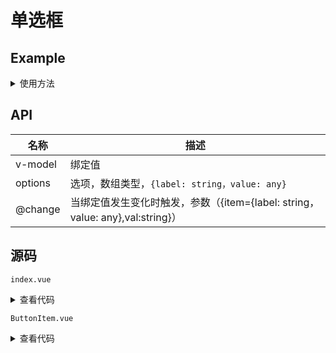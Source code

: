 # 单选框

## Example

<Wrap>
  <NRadioButton />
</Wrap>

<details>
  <summary>使用方法</summary>

  ```vue
  <template>
  <div class="wrap">
    <RadioButtonGroup
      v-model="formState.major"
      :options="[
        {
          label: '上海',
          value: 'zs'
        },
        {
          label: '北京',
          value: 'bj'
        },
        {
          label: '深圳',
          value: 'dl'
        }
      ]"
    />
  </div>
</template>

<script lang="ts" setup>
import { reactive } from 'vue'

const formState = reactive({
  major: 'zs'
})
</script>

<style lang="less" scoped></style>

  ```

</details>

## API

| 名称    | 描述                                                         |
| ------- | ------------------------------------------------------------ |
| v-model | 绑定值                                                       |
| options | 选项，数组类型，`{label: string，value: any}`                |
| @change | 当绑定值发生变化时触发，参数（{item={label: string，value: any},val:string}） |

## 源码

`index.vue`
<details>
  <summary>查看代码</summary>

  ```vue
  <template>
  <div>
    <ButtonItem
      v-for="(item, index) in options"
      :key="item.value + index"
      v-bind="$attrs"
      :info="item"
      @change="onChange"
      :actived="selectedValue === item.value"
      class="mx-4px"
    >
      {{ item.label }}
    </ButtonItem>
  </div>
</template>

<script lang="ts" setup>
import { ref } from 'vue'
import ButtonItem from './ButtonItem.vue'

type optionsType = {
  label: string
  value: any
}

interface Props {
  options: optionsType[]
  modelValue: any
}

const props = withDefaults(defineProps<Props>(), {
  options: () => [],
  modelValue: ''
})

const emits = defineEmits(['update:modelValue', 'change'])

const selected = ref<optionsType>({
  label: '',
  value: ''
})
const selectedValue = ref(props.modelValue)

function onChange(val: optionsType) {
  selected.value = val
  selectedValue.value = val.value
  emits('update:modelValue', val.value)
  emits('change', val, val.value)
}
</script>

<style lang="less" scoped>
.mx-4px {
  margin: 0 4px;
}
</style>

  ```

</details>

`ButtonItem.vue`
<details>
  <summary>查看代码</summary>

  ```vue
  <template>
  <div
    class="niu-button"
    :class="{ 'niu-button__actived': actived, shake: actived }"
    @click="handleSelect"
  >
    <slot></slot>
  </div>
</template>

<script lang="ts" setup>
  const props = defineProps({
    actived: {
      type: Boolean,
      default: false,
    },

    info: {
      type: Object,
      default: () => {},
    },
  })

  const emits = defineEmits(['change'])

  function handleSelect() {
    emits('change', props.info)
  }
</script>

<style lang="less" scoped>
  .niu-button {
    display: inline-block;
    padding: 4px 10px;
    color: #666;
    border: 1px solid #c7c7c7;
    border-radius: 4px;
    cursor: pointer;

    &__actived {
      background-color: #10a0e9;
      color: #fff;
      border: none;
    }
  }

  .shake {
    animation: shake 0.82s cubic-bezier(0.36, 0.07, 0.19, 0.97) both;
    transform: translate3d(0, 0, 0);
  }
  @keyframes shake {
    10%,
    90% {
      transform: translate3d(-1px, 0, 0);
    }
    20%,
    80% {
      transform: translate3d(2px, 0, 0);
    }
    30%,
    50%,
    70% {
      transform: translate3d(-4px, 0, 0);
    }
    40%,
    60% {
      transform: translate3d(4px, 0, 0);
    }
  }
</style>

  ```

</details>
